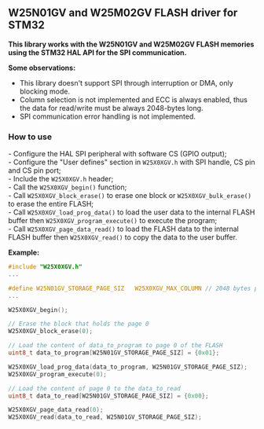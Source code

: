## W25N01GV and W25M02GV FLASH driver for STM32

**This library works with the W25N01GV and W25M02GV FLASH memories using the STM32 HAL API for the SPI communication.**

**Some observations:**

- This library doesn't support SPI through interruption or DMA, only blocking mode.
- Column selection is not implemented and ECC is always enabled, thus the data for read/write must be always 2048-bytes long.
- SPI communication error handling is not implemented.

### How to use

\- Configure the HAL SPI peripheral with software CS (GPIO output);\
\- Configure the "User defines" section in `W25X0XGV.h` with SPI handle, CS pin and CS pin port;\
\- Include the `W25X0XGV.h` header;\
\- Call the `W25X0XGV_begin()` function;\
\- Call `W25X0XGV_block_erase()` to erase one block or `W25X0XGV_bulk_erase()` to erase the entire FLASH;\
\- Call `W25X0XGV_load_prog_data()` to load the user data to the internal FLASH buffer then `W25X0XGV_program_execute()` to execute the program;\
\- Call `W25X0XGV_page_data_read()` to load the FLASH data to the internal FLASH buffer then `W25X0XGV_read()` to copy the data to the user buffer.

**Example:**

```c
#include "W25X0XGV.h"
...

#define W25N01GV_STORAGE_PAGE_SIZ	W25X0XGV_MAX_COLUMN	// 2048 bytes per page
...

W25X0XGV_begin();

// Erase the block that holds the page 0
W25X0XGV_block_erase(0);

// Load the content of data_to_program to page 0 of the FLASH
uint8_t data_to_program[W25N01GV_STORAGE_PAGE_SIZ] = {0x01};

W25X0XGV_load_prog_data(data_to_program, W25N01GV_STORAGE_PAGE_SIZ);
W25X0XGV_program_execute(0);

// Load the content of page 0 to the data_to_read
uint8_t data_to_read[W25N01GV_STORAGE_PAGE_SIZ] = {0x00};

W25X0XGV_page_data_read(0);
W25X0XGV_read(data_to_read, W25N01GV_STORAGE_PAGE_SIZ);
```
